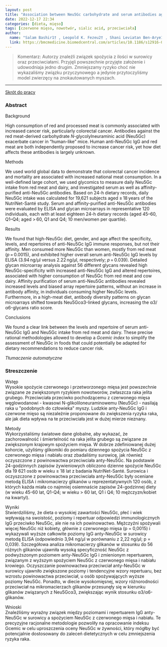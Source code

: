 ```yaml
---
layout: post
title: "Association between Neu5Gc carbohydrate and serum antibodies against it provides the molecular link to cancer: French NutriNet-Santé study "
date: 2022-12-17 22:34
categories: [dieta, mięso]
tags: [czerwone mięso, nowotwór, sialic acid, przeciwciała]
author:
  name: "Salam Bashir1† , Leopold K. Fezeu2† , Shani Leviatan Ben-Arye1 , Sharon Yehuda1 , Eliran Moshe Reuven1 , Fabien Szabo de Edelenyi2 , Imen Fellah-Hebia3 , Thierry Le Tourneau4 , Berthe Marie Imbert-Marcille5 , Emmanuel B. Drouet6 , Mathilde Touvier2 , Jean-Christian Roussel3 , Hai Yu7 , Xi Chen7 , Serge Hercberg2 , Emanuele Cozzi8 , Jean-Paul Soulillou9 , Pilar Galan2 and Vered Padler-Karavani "
  link: https://bmcmedicine.biomedcentral.com/articles/10.1186/s12916-020-01721-8
---
```


> Komentarz:
> Autorzy znaleźli związek spożycia z ilości w surowicy oraz przeciwciałami. Przyjęli powszechnie przyjęte założenie i udowodniaja jedno drugim.
> Zmniejszamy ryzyko choć nie wykazaliśmy związku przyczynowego a jedynie przytoczyliśmy model zwierzęcy na znokautowanych myszach. 
<hr>

[Skrót do pracy](https://bmcmedicine.biomedcentral.com/articles/10.1186/s12916-020-01721-8)

### Abstract
Background

High consumption of red and processed meat is commonly associated with increased cancer risk, particularly colorectal cancer. Antibodies against the red meat-derived carbohydrate _N_-glycolylneuraminic acid (Neu5Gc) exacerbate cancer in “human-like” mice. Human anti-Neu5Gc IgG and red meat are both independently proposed to increase cancer risk, yet how diet affects these antibodies is largely unknown.

Methods

We used world global data to demonstrate that colorectal cancer incidence and mortality are associated with increased national meat consumption. In a well-defined large cohort, we used glycomics to measure daily Neu5Gc intake from red meat and dairy, and investigated serum as well as affinity-purified anti-Neu5Gc antibodies. Based on 24-h dietary records, daily Neu5Gc intake was calculated for 19,621 subjects aged ≥ 18 years of the NutriNet-Santé study. Serum and affinity-purified anti-Neu5Gc antibodies were evaluated by ELISA and glycan microarrays in representative 120 individuals, each with at least eighteen 24-h dietary records (aged 45–60, Q1–Q4; aged > 60, Q1 and Q4; 10 men/women per quartile).

Results

We found that high-Neu5Gc diet, gender, and age affect the specificity, levels, and repertoires of anti-Neu5Gc IgG immune responses, but not their affinity. Men consumed more Neu5Gc than women, mostly from red meat (_p_ = 0.0015), and exhibited higher overall serum anti-Neu5Gc IgG levels by ELISA (3.94 ng/μl versus 2.22 ng/μl, respectively; _p_ = 0.039). Detailed glycan microarray analysis against 56 different glycans revealed high Neu5Gc-specificity with increased anti-Neu5Gc IgG and altered repertoires, associated with higher consumption of Neu5Gc from red meat and cow dairy. Affinity purification of serum anti-Neu5Gc antibodies revealed increased levels and biased array repertoire patterns, without an increase in antibody affinity, in individuals consuming higher Neu5Gc levels. Furthermore, in a high-meat diet, antibody diversity patterns on glycan microarrays shifted towards Neu5Gcα3-linked glycans, increasing the α3/α6-glycans ratio score.

Conclusions

We found a clear link between the levels and repertoire of serum anti-Neu5Gc IgG and Neu5Gc intake from red meat and dairy. These precise rational methodologies allowed to develop a _Gcemic index_ to simplify the assessment of Neu5Gc in foods that could potentially be adapted for dietary recommendations to reduce cancer risk.

*Tłumaczenie automatyczne*

### Streszczenie
Wstęp  
Wysokie spożycie czerwonego i przetworzonego mięsa jest powszechnie związane ze zwiększonym ryzykiem nowotworów, zwłaszcza raka jelita grubego. Przeciwciała przeciwko pochodzącemu z czerwonego mięsa węglowodanowi - kwasowi N-glikoliloneuraminowemu (Neu5Gc) - nasilają raka u "podobnych do człowieka" myszy. Ludzkie anty-Neu5Gc IgG i czerwone mięso są niezależnie proponowane do zwiększenia ryzyka raka, ale jak dieta wpływa na te przeciwciała jest w dużej mierze nieznany.  
  
Metody  
Wykorzystaliśmy światowe dane globalne, aby wykazać, że zachorowalność i śmiertelność na raka jelita grubego są związane ze zwiększonym krajowym spożyciem mięsa. W dobrze zdefiniowanej dużej kohorcie, użyliśmy glikomiki do pomiaru dziennego spożycia Neu5Gc z czerwonego mięsa i nabiału oraz zbadaliśmy surowicę, jak również oczyszczone z powinowactwa przeciwciała anty-Neu5Gc. Na podstawie 24-godzinnych zapisów żywieniowych obliczono dzienne spożycie Neu5Gc dla 19 621 osób w wieku ≥ 18 lat z badania NutriNet-Santé. Surowica i oczyszczone z powinowactwa przeciwciała anty-Neu5Gc były oceniane metodą ELISA i mikromacierzy glikanów u reprezentatywnych 120 osób, z których każda miała co najmniej osiemnaście zapisów 24-godzinnej diety (w wieku 45-60 lat, Q1-Q4; w wieku > 60 lat, Q1 i Q4; 10 mężczyzn/kobiet na kwartyl).  
  
Wyniki  
Stwierdziliśmy, że dieta o wysokiej zawartości Neu5Gc, płeć i wiek wpływają na swoistość, poziomy i repertuar odpowiedzi immunologicznych IgG przeciwko Neu5Gc, ale nie na ich powinowactwo. Mężczyźni spożywali więcej Neu5Gc niż kobiety, głównie z czerwonego mięsa (p = 0,0015) i wykazywali wyższe całkowite poziomy IgG anty-Neu5Gc w surowicy metodą ELISA (odpowiednio 3,94 ng/μl w porównaniu z 2,22 ng/μl; p = 0,039). Szczegółowa analiza mikromacierzy glikanów w stosunku do 56 różnych glikanów ujawniła wysoką specyficzność Neu5Gc z podwyższonym poziomem anty-Neu5Gc IgG i zmienionym repertuarem, związanym z wyższym spożyciem Neu5Gc z czerwonego mięsa i nabiału krowiego. Oczyszczanie powinowactwa przeciwciał anty-Neu5Gc w surowicy ujawniło zwiększone poziomy i tendencyjne wzory repertuaru, bez wzrostu powinowactwa przeciwciał, u osób spożywających wyższe poziomy Neu5Gc. Ponadto, w diecie wysokomięsnej, wzory różnorodności przeciwciał na mikromacierzach glikanów przesunęły się w kierunku glikanów związanych z Neu5Gcα3, zwiększając wynik stosunku α3/α6-glikanów.  
  
Wnioski  
Znaleźliśmy wyraźny związek między poziomami i repertuarem IgG anty-Neu5Gc w surowicy a spożyciem Neu5Gc z czerwonego mięsa i nabiału. Te precyzyjne racjonalne metodologie pozwoliły na opracowanie indeksu Gcemic w celu uproszczenia oceny Neu5Gc w żywności, który mógłby być potencjalnie dostosowany do zaleceń dietetycznych w celu zmniejszenia ryzyka raka.